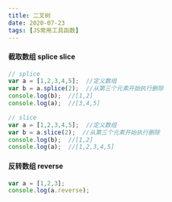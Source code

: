 ```yaml
---
title: 二叉树
date: 2020-07-23
tags: [JS常用工具函数]
---
```


#### 截取数组 splice slice
``` javascript
// splice
var a = [1,2,3,4,5];  //定义数组
var b = a.splice(2);  //从第三个元素开始执行删除
console.log(b);  //[1,2]
console.log(a);  //[3,4,5]

// slice
var a = [1,2,3,4,5];  //定义数组
var b = a.slice(2);  //从第三个元素开始执行删除
console.log(b);  //[1,2]
console.log(a);  //[1,2,3,4,5]
```




#### 反转数组 reverse
``` javascript
var a = [1,2,3];
console.log(a.reverse);
```
